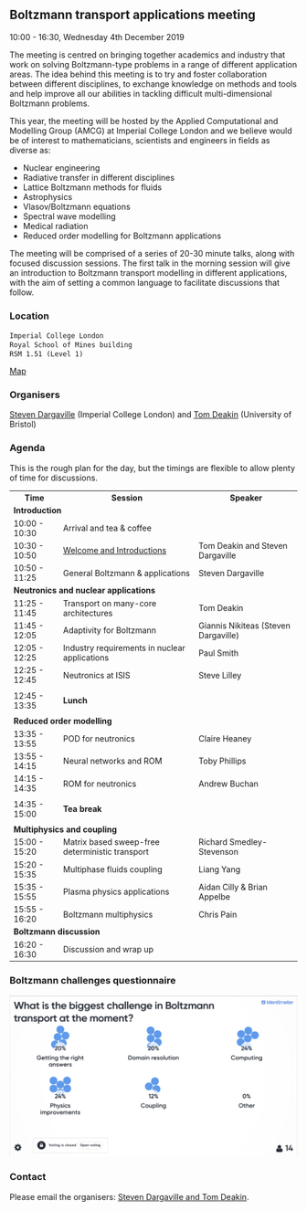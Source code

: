 ## Boltzmann transport applications meeting
10:00 - 16:30, Wednesday 4th December 2019

The meeting is centred on bringing together academics and industry that work on solving Boltzmann-type problems in a range of different application areas. The idea behind this meeting is to try and foster collaboration between different disciplines, to exchange knowledge on methods and tools and help improve all our abilities in tackling difficult multi-dimensional Boltzmann problems.

This year, the meeting will be hosted by the Applied Computational and Modelling Group (AMCG) at Imperial College London and we believe would be of interest to mathematicians, scientists and engineers in fields as diverse as:
- Nuclear engineering
- Radiative transfer in different disciplines
- Lattice Boltzmann methods for fluids
- Astrophysics
- Vlasov/Boltzmann equations
- Spectral wave modelling
- Medical radiation
- Reduced order modelling for Boltzmann applications

The meeting will be comprised of a series of 20-30 minute talks, along with focused discussion sessions. The first talk in the morning session will give an introduction to Boltzmann transport modelling in different applications, with the aim of setting a common language to facilitate discussions that follow.


### Location
```
Imperial College London
Royal School of Mines building
RSM 1.51 (Level 1)
```
[Map](https://goo.gl/maps/XHnmV2xEwhuS2ma28)

### Organisers
[Steven Dargaville](https://www.imperial.ac.uk/people/s.dargaville) (Imperial College London) and [Tom Deakin](http://www.tomdeakin.com/cs/) (University of Bristol)


### Agenda
This is the rough plan for the day, but the timings are flexible to allow plenty of time for discussions.
<table>
  <tr>
    <th>Time</th>
    <th>Session</th>
    <th>Speaker</th>
  </tr>
  
  <tr><td colspan="3"><b>Introduction</b></td></tr>
  
  <tr>
  <td>10:00 - 10:30</td>
  <td colspan="2">Arrival and tea & coffee</td>
  </tr>
  <tr>
  <td>10:30 - 10:50</td>
  <td><a href="slides/welcome.pdf">Welcome and Introductions</a></td>
  <td>Tom Deakin and Steven Dargaville</td>
  </tr>
  <tr>
  <td>10:50 - 11:25</td>
  <td>General Boltzmann & applications</td>
  <td>Steven Dargaville</td>
  </tr>
  
  <tr><td colspan="3"><b>Neutronics and nuclear applications</b></td></tr>
  
  <tr>
  <tr>
  <td>11:25 - 11:45</td>
  <td>Transport on many-core architectures</td>
  <td>Tom Deakin</td>
  </tr>
  <td>11:45 - 12:05</td>
  <td>Adaptivity for Boltzmann</td>
  <td>Giannis Nikiteas (Steven Dargaville)</td>
  </tr>
  <tr>
  <td>12:05 - 12:25</td>
  <td>Industry requirements in nuclear applications</td>
  <td>Paul Smith</td>
  </tr>
  <tr>
  <td>12:25 - 12:45</td>
  <td>Neutronics at ISIS</td>
  <td>Steve Lilley</td>
  </tr>
  
  <tr><td colspan="3"></td></tr>
  <tr>
  <td>12:45 - 13:35</td>
  <td colspan="2"><b>Lunch</b></td>
  </tr>
  <tr><td colspan="3"></td></tr>
  
  <tr><td colspan="3"><b>Reduced order modelling</b></td></tr>
  <tr>
  <td>13:35 - 13:55</td>
  <td>POD for neutronics</td>
  <td>Claire Heaney</td>
  </tr>
  <tr>
  <td>13:55 - 14:15</td>
  <td>Neural networks and ROM</td>
  <td>Toby Phillips</td>
  </tr>
  <tr>
  <td>14:15 - 14:35</td>
  <td>ROM for neutronics</td>
  <td>Andrew Buchan</td>
  </tr>
  
  <tr><td colspan="3"></td></tr>
  <tr>
  <td>14:35 - 15:00</td>
  <td colspan="2"><b>Tea break</b></td>
  </tr>
  <tr><td colspan="3"></td></tr>
 
  <tr><td colspan="3"><b>Multiphysics and coupling</b></td></tr>
  <tr>
  <td>15:00 - 15:20</td>
  <td>Matrix based sweep-free deterministic transport</td>
  <td>Richard Smedley-Stevenson</td>
  </tr>
  <tr>
  <td>15:20 - 15:35</td>
  <td>Multiphase fluids coupling</td>
  <td>Liang Yang</td>
  </tr>
  <tr>
  <td>15:35 - 15:55</td>
  <td>Plasma physics applications</td>
  <td>Aidan Cilly & Brian Appelbe</td>
  </tr>
  <tr>
  <td>15:55 - 16:20</td>
  <td>Boltzmann multiphysics</td>
  <td>Chris Pain</td>
  </tr>
  
  <tr><td colspan="3"><b>Boltzmann discussion</b></td></tr>
  <tr>
  <td>16:20 - 16:30</td>
  <td colspan="2">Discussion and wrap up</td>
  </tr>
  
</table>


### Boltzmann challenges questionnaire

<img src="survey.png"/>


### Contact

Please email the organisers: [Steven Dargaville and Tom Deakin](mailto:s.dargaville@imperial.ac.uk,tom.deakin@bristol.ac.uk).
